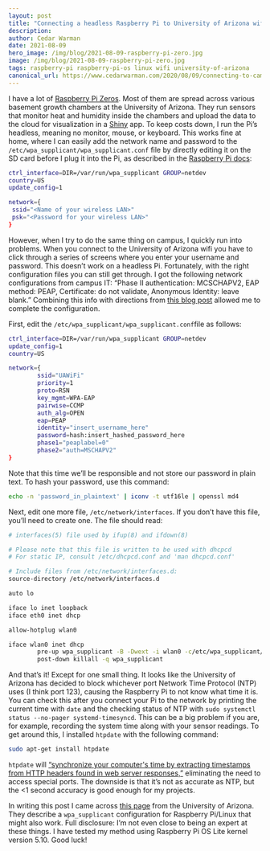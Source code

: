 ```yaml
---
layout: post
title: "Connecting a headless Raspberry Pi to University of Arizona wifi (and fixing time)"
description: 
author: Cedar Warman
date: 2021-08-09
hero_image: /img/blog/2021-08-09-raspberry-pi-zero.jpg
image: /img/blog/2021-08-09-raspberry-pi-zero.jpg
tags: raspberry-pi raspberry-pi-os linux wifi university-of-arizona
canonical_url: https://www.cedarwarman.com/2020/08/09/connecting-to-campus-wifi.html
---
```


I have a lot of <a href="https://www.raspberrypi.org/products/raspberry-pi-zero-w/">Raspberry Pi Zeros</a>. Most of them are spread across various basement growth chambers at the University of Arizona. They run sensors that monitor heat and humidity inside the chambers and upload the data to the cloud for visualization in a <a href="https://shiny.rstudio.com/">Shiny</a> app. To keep costs down, I run the Pi’s headless, meaning no monitor, mouse, or keyboard. This works fine at home, where I can easily add the network name and password to the `/etc/wpa_supplicant/wpa_supplicant.conf` file by directly editing it on the SD card before I plug it into the Pi, as described in the <a href="https://www.raspberrypi.org/documentation/configuration/wireless/headless.md">Raspberry Pi docs</a>:

```bash
ctrl_interface=DIR=/var/run/wpa_supplicant GROUP=netdev
country=US
update_config=1

network={
 ssid="<Name of your wireless LAN>"
 psk="<Password for your wireless LAN>"
}
```

However, when I try to do the same thing on campus, I quickly run into problems. When you connect to the University of Arizona wifi you have to click through a series of screens where you enter your username and password. This doesn’t work on a headless Pi. Fortunately, with the right configuration files you can still get through. I got the following network configurations from campus IT: “Phase II authentication: MCSCHAPV2, EAP method: PEAP, Certificate: do not validate, Anonymous Identity: leave blank.” Combining this info with directions from <a href="https://www.miskatonic.org/2019/04/24/networkingpi/">this blog post</a> allowed me to complete the configuration.

First, edit the `/etc/wpa_supplicant/wpa_supplicant.conf`file as follows:

```bash
ctrl_interface=DIR=/var/run/wpa_supplicant GROUP=netdev
update_config=1
country=US

network={
        ssid="UAWiFi"
        priority=1
        proto=RSN
        key_mgmt=WPA-EAP
        pairwise=CCMP
        auth_alg=OPEN
        eap=PEAP
        identity="insert_username_here"
        password=hash:insert_hashed_password_here
        phase1="peaplabel=0"
        phase2="auth=MSCHAPV2"
}
```

Note that this time we’ll be responsible and not store our password in plain text. To hash your password, use this command:

```bash
echo -n 'password_in_plaintext' | iconv -t utf16le | openssl md4
```

Next, edit one more file, `/etc/network/interfaces`. If you don’t have this file, you’ll need to create one. The file should read:

```bash
# interfaces(5) file used by ifup(8) and ifdown(8)

# Please note that this file is written to be used with dhcpcd
# For static IP, consult /etc/dhcpcd.conf and 'man dhcpcd.conf'

# Include files from /etc/network/interfaces.d:
source-directory /etc/network/interfaces.d

auto lo

iface lo inet loopback
iface eth0 inet dhcp

allow-hotplug wlan0

iface wlan0 inet dhcp
        pre-up wpa_supplicant -B -Dwext -i wlan0 -c/etc/wpa_supplicant/wpa_supplicant.conf
        post-down killall -q wpa_supplicant
```

And that’s it! Except for one small thing. It looks like the University of Arizona has decided to block whichever port Network Time Protocol (NTP) uses (I think port 123), causing the Raspberry Pi to not know what time it is. You can check this after you connect your Pi to the network by printing the current time with `date` and the checking status of NTP with `sudo systemctl status --no-pager systemd-timesyncd`. This can be a big problem if you are, for example, recording the system time along with your sensor readings. To get around this, I installed `htpdate` with the following command:

```bash
sudo apt-get install htpdate
```

`htpdate` will <a href="https://github.com/angeloc/htpdate">“synchronize your computer's time by extracting timestamps from HTTP headers found in web server responses,”</a> eliminating the need to access special ports. The downside is that it’s not as accurate as NTP, but the <1 second accuracy is good enough for my projects.

In writing this post I came across <a href="https://uarizona.service-now.com/sp?id=sc_cat_item&sys_id=d902391ddb3728109627d90d689619d8">this page</a> from the University of Arizona. They describe a `wpa_supplicant` configuration for Raspberry Pi/Linux that might also work. Full disclosure: I’m not even close to being an expert at these things. I have tested my method using ​​Raspberry Pi OS Lite kernel version 5.10. Good luck!
